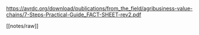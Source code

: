https://avrdc.org/download/publications/from_the_field/agribusiness-value-chains/7-Steps-Practical-Guide_FACT-SHEET-rev2.pdf

[[notes/raw]]
